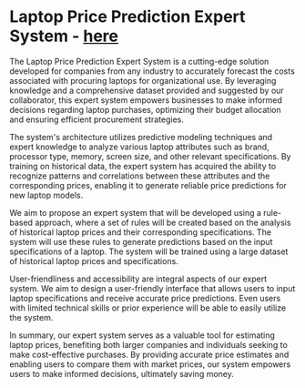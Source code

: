 # Laptop Price Prediction Expert System - <a href="https://winnie-the-poo.streamlit.app">here</a>

The Laptop Price Prediction Expert System is a cutting-edge solution developed for companies from any industry to accurately forecast the costs associated with procuring laptops for organizational use. By leveraging knowledge and a comprehensive dataset provided and suggested by our collaborator, this expert system empowers businesses to make informed decisions regarding laptop purchases, optimizing their budget allocation and ensuring efficient procurement strategies.

The system's architecture utilizes predictive modeling techniques and expert knowledge to analyze various laptop attributes such as brand, processor type, memory, screen size, and other relevant specifications. By training on historical data, the expert system has acquired the ability to recognize patterns and correlations between these attributes and the corresponding prices, enabling it to generate reliable price predictions for new laptop models.

We aim to propose an expert system that will be developed using a rule-based approach, where a set of rules will be created based on the analysis of historical laptop prices and their corresponding specifications. The system will use these rules to generate predictions based on the input specifications of a laptop. The system will be trained using a large dataset of historical laptop prices and specifications.

User-friendliness and accessibility are integral aspects of our expert system. We aim to design a user-friendly interface that allows users to input laptop specifications and receive accurate price predictions. Even users with limited technical skills or prior experience will be able to easily utilize the system.

In summary, our expert system serves as a valuable tool for estimating laptop prices, benefiting both larger companies and individuals seeking to make cost-effective purchases. By providing accurate price estimates and enabling users to compare them with market prices, our system empowers users to make informed decisions, ultimately saving money.

